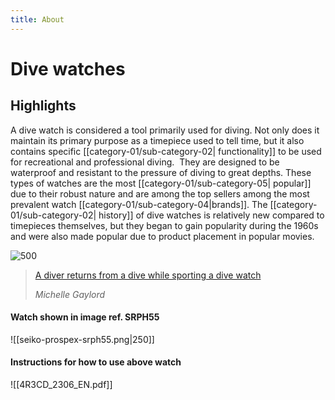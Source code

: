 ```yaml
---
title: About
---
```

# Dive watches

## Highlights

A dive watch is considered a tool primarily used for diving. Not only does it maintain its primary purpose as a timepiece used to tell time, but it also contains specific [[category-01/sub-category-02| functionality]] to be used for recreational and professional diving.  They are designed to be waterproof and resistant to the pressure of diving to great depths. These types of watches are the most [[category-01/sub-category-05| popular]] due to their robust nature and are among the top sellers among the most prevalent watch [[category-01/sub-category-04|brands]]. The [[category-01/sub-category-02| history]] of dive watches is relatively new compared to timepieces themselves, but they began to gain popularity during the 1960s and were also made popular due to product placement in popular movies.

![500](https://www.scubadiving.com/sites/default/files/styles/655_1x_/public/scuba/images/2022/03/seiko-dive-watch-scubadivingmag.march2022.jpg?itok=UNf9eb5N)

> [A diver returns from a dive while sporting a dive watch](https://www.scubadiving.com/how-to-take-care-dive-watch)
> 
> <cite>Michelle Gaylord</cite>


#### Watch shown in image ref. SRPH55

![[seiko-prospex-srph55.png|250]]
#### Instructions for how to use above watch

![[4R3CD_2306_EN.pdf]]

